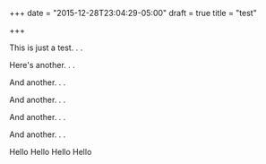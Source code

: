 +++
date = "2015-12-28T23:04:29-05:00"
draft = true
title = "test"

+++

<p>This is just a test. . .</p>
<p>Here's another. . . </p>
<p>And another. . . </p>
<p>And another. . . </p>
<p>And another. . . </p>
<p>And another. . . </p>Hello
Hello
Hello
Hello
